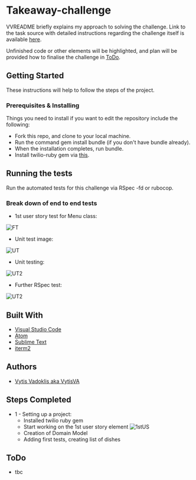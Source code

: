 # Takeaway-challenge

VVREADME briefly explains my approach to solving the challenge. Link to the task source with detailed instructions regarding the challenge itself is available [here](https://github.com/makersacademy/takeaway-challenge).

Unfinished code or other elements will be highlighted, and plan will be provided how to finalise the challenge in [ToDo](#todo).

## Getting Started

These instructions will help to follow the steps of the project.

### Prerequisites & Installing

Things you need to install if you want to edit the repository include the following:

- Fork this repo, and clone to your local machine.
- Run the command gem install bundle (if you don't have bundle already).
- When the installation completes, run bundle.
- Install twilio-ruby gem via [this](https://github.com/twilio/twilio-ruby).

## Running the tests

Run the automated tests for this challenge via RSpec -fd or rubocop.

### Break down of end to end tests

- 1st user story test for Menu class:

![FT](https://github.com/VytisVA/airport_challenge/blob/master/FT%20IRB.png)

- Unit test image:

![UT](https://github.com/VytisVA/airport_challenge/blob/master/UT%20RSpec.png)

- Unit testing:

![UT2](https://github.com/VytisVA/airport_challenge/blob/master/FT2%20IRB.png)

- Further RSpec test:

![UT2](https://github.com/VytisVA/airport_challenge/blob/master/UT2%20RSpec.png)

## Built With  

* [Visual Studio Code](https://code.visualstudio.com/)
* [Atom](https://atom.io/)
* [Sublime Text](https://www.sublimetext.com/)
* [iterm2](https://www.iterm2.com/)

## Authors

* [Vytis Vadoklis aka VytisVA](https://github.com/VytisVA)

## Steps Completed

- 1 - Setting up a project:
    - Installed twilio ruby gem
    - Start working on the 1st user story element
    ![1stUS]()
    - Creation of Domain Model
    - Adding first tests, creating list of dishes
    


## ToDo

- tbc